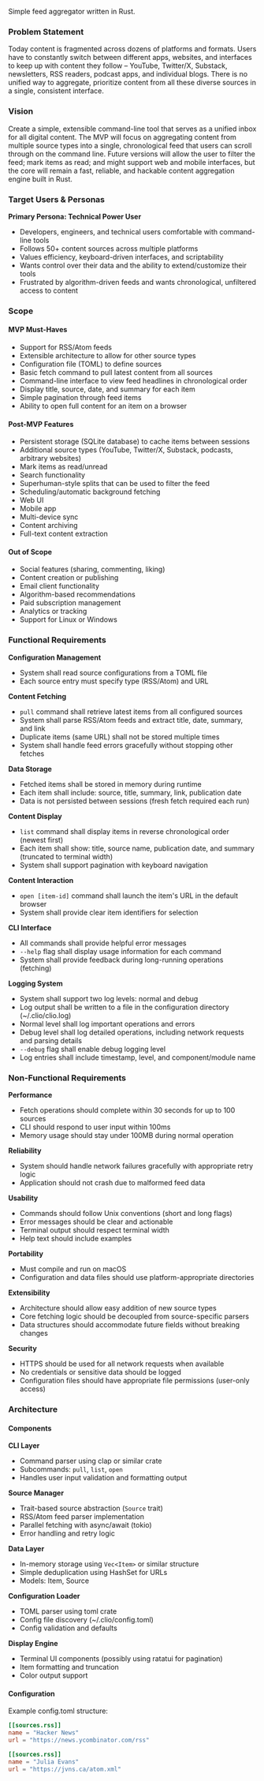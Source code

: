 Simple feed aggregator written in Rust.

### Problem Statement

Today content is fragmented across dozens of platforms and formats. Users have to constantly switch between different apps, websites, and interfaces to keep up with content they follow – YouTube, Twitter/X, Substack, newsletters, RSS readers,  podcast apps, and individual blogs. There is no unified way to aggregate, prioritize content from all these diverse sources in a single, consistent interface.

### Vision

Create a simple, extensible command-line tool that serves as a unified inbox for all digital content. The MVP will focus on aggregating content from multiple source types into a single, chronological feed that users can scroll through on the command line. Future versions will allow the user to filter the feed; mark items as read; and might support web and mobile interfaces, but the core will remain a fast, reliable, and hackable content aggregation engine built in Rust.

### Target Users & Personas

**Primary Persona: Technical Power User**
- Developers, engineers, and technical users comfortable with command-line tools
- Follows 50+ content sources across multiple platforms
- Values efficiency, keyboard-driven interfaces, and scriptability
- Wants control over their data and the ability to extend/customize their tools
- Frustrated by algorithm-driven feeds and wants chronological, unfiltered access to content

### Scope
#### MVP Must-Haves
- Support for RSS/Atom feeds
- Extensible architecture to allow for other source types
- Configuration file (TOML) to define sources
- Basic fetch command to pull latest content from all sources
- Command-line interface to view feed headlines in chronological order
- Display title, source, date, and summary for each item
- Simple pagination through feed items
- Ability to open full content for an item on a browser

#### Post-MVP Features
- Persistent storage (SQLite database) to cache items between sessions
- Additional source types (YouTube, Twitter/X, Substack, podcasts, arbitrary websites)
- Mark items as read/unread
- Search functionality
- Superhuman-style splits that can be used to filter the feed
- Scheduling/automatic background fetching
- Web UI
- Mobile app
- Multi-device sync
- Content archiving
- Full-text content extraction

#### Out of Scope
- Social features (sharing, commenting, liking)
- Content creation or publishing
- Email client functionality
- Algorithm-based recommendations
- Paid subscription management
- Analytics or tracking
- Support for Linux or Windows

### Functional Requirements

**Configuration Management**
- System shall read source configurations from a TOML file
- Each source entry must specify type (RSS/Atom) and URL

**Content Fetching**
- `pull` command shall retrieve latest items from all configured sources
- System shall parse RSS/Atom feeds and extract title, date, summary, and link
- Duplicate items (same URL) shall not be stored multiple times
- System shall handle feed errors gracefully without stopping other fetches

**Data Storage**
- Fetched items shall be stored in memory during runtime
- Each item shall include: source, title, summary, link, publication date
- Data is not persisted between sessions (fresh fetch required each run)

**Content Display**
- `list` command shall display items in reverse chronological order (newest first)
- Each item shall show: title, source name, publication date, and summary (truncated to terminal width)
- System shall support pagination with keyboard navigation

**Content Interaction**
- `open [item-id]` command shall launch the item's URL in the default browser
- System shall provide clear item identifiers for selection

**CLI Interface**
- All commands shall provide helpful error messages
- `--help` flag shall display usage information for each command
- System shall provide feedback during long-running operations (fetching)

**Logging System**
- System shall support two log levels: normal and debug
- Log output shall be written to a file in the configuration directory (~/.clio/clio.log)
- Normal level shall log important operations and errors
- Debug level shall log detailed operations, including network requests and parsing details
- `--debug` flag shall enable debug logging level
- Log entries shall include timestamp, level, and component/module name

### Non-Functional Requirements

**Performance**
- Fetch operations should complete within 30 seconds for up to 100 sources
- CLI should respond to user input within 100ms
- Memory usage should stay under 100MB during normal operation

**Reliability**
- System should handle network failures gracefully with appropriate retry logic
- Application should not crash due to malformed feed data

**Usability**
- Commands should follow Unix conventions (short and long flags)
- Error messages should be clear and actionable
- Terminal output should respect terminal width
- Help text should include examples

**Portability**
- Must compile and run on macOS
- Configuration and data files should use platform-appropriate directories

**Extensibility**
- Architecture should allow easy addition of new source types
- Core fetching logic should be decoupled from source-specific parsers
- Data structures should accommodate future fields without breaking changes

**Security**
- HTTPS should be used for all network requests when available
- No credentials or sensitive data should be logged
- Configuration files should have appropriate file permissions (user-only access)

### Architecture
#### Components

**CLI Layer**
- Command parser using clap or similar crate
- Subcommands: `pull`, `list`, `open`
- Handles user input validation and formatting output

**Source Manager**
- Trait-based source abstraction (`Source` trait)
- RSS/Atom feed parser implementation
- Parallel fetching with async/await (tokio)
- Error handling and retry logic

**Data Layer**
- In-memory storage using `Vec<Item>` or similar structure
- Simple deduplication using HashSet for URLs
- Models: Item, Source

**Configuration Loader**
- TOML parser using toml crate
- Config file discovery (~/.clio/config.toml)
- Config validation and defaults

**Display Engine**
- Terminal UI components (possibly using ratatui for pagination)
- Item formatting and truncation
- Color output support

#### Configuration

Example config.toml structure:
```toml
[[sources.rss]]
name = "Hacker News"
url = "https://news.ycombinator.com/rss"

[[sources.rss]]
name = "Julia Evans"
url = "https://jvns.ca/atom.xml"
```
